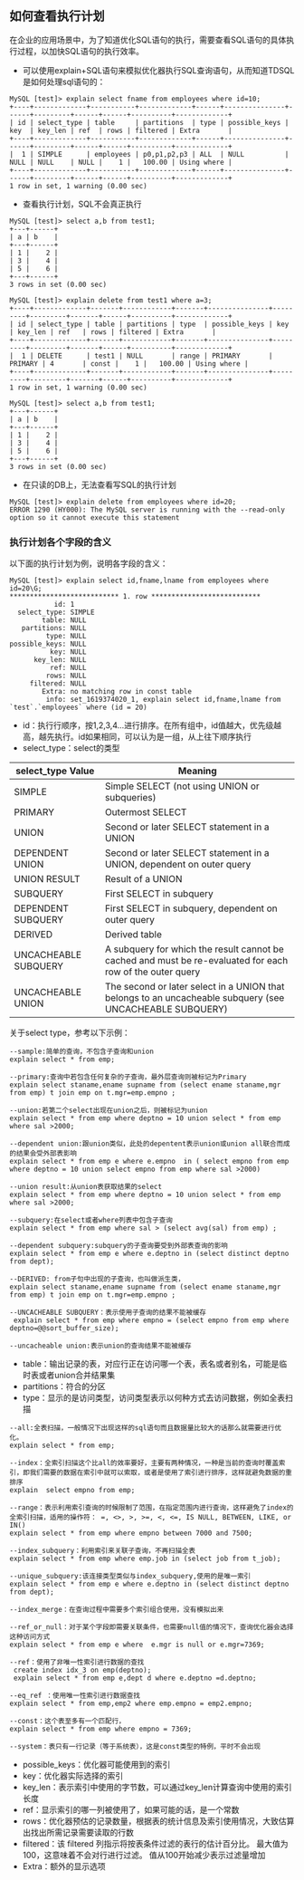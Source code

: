 ## 如何查看执行计划
 在企业的应用场景中，为了知道优化SQL语句的执行，需要查看SQL语句的具体执行过程，以加快SQL语句的执行效率。
- 可以使用explain+SQL语句来模拟优化器执行SQL查询语句，从而知道TDSQL是如何处理sql语句的：
```
MySQL [test]> explain select fname from employees where id=10;
+----+-------------+-----------+-------------+------+---------------+------+---------+------+------+----------+-------------+
| id | select_type | table     | partitions  | type | possible_keys | key  | key_len | ref  | rows | filtered | Extra       |
+----+-------------+-----------+-------------+------+---------------+------+---------+------+------+----------+-------------+
|  1 | SIMPLE      | employees | p0,p1,p2,p3 | ALL  | NULL          | NULL | NULL    | NULL |    1 |   100.00 | Using where |
+----+-------------+-----------+-------------+------+---------------+------+---------+------+------+----------+-------------+
1 row in set, 1 warning (0.00 sec)
```
-	查看执行计划，SQL不会真正执行
```
MySQL [test]> select a,b from test1;
+---+------+
| a | b    |
+---+------+
| 1 |    2 |
| 3 |    4 |
| 5 |    6 |
+---+------+
3 rows in set (0.00 sec)

MySQL [test]> explain delete from test1 where a=3;
+----+-------------+-------+------------+-------+---------------+---------+---------+-------+------+----------+-------------+
| id | select_type | table | partitions | type  | possible_keys | key     | key_len | ref   | rows | filtered | Extra       |
+----+-------------+-------+------------+-------+---------------+---------+---------+-------+------+----------+-------------+
|  1 | DELETE      | test1 | NULL       | range | PRIMARY       | PRIMARY | 4       | const |    1 |   100.00 | Using where |
+----+-------------+-------+------------+-------+---------------+---------+---------+-------+------+----------+-------------+
1 row in set, 1 warning (0.00 sec)

MySQL [test]> select a,b from test1;
+---+------+
| a | b    |
+---+------+
| 1 |    2 |
| 3 |    4 |
| 5 |    6 |
+---+------+
3 rows in set (0.00 sec)
```
- 在只读的DB上，无法查看写SQL的执行计划
```
MySQL [test]> explain delete from employees where id=20;
ERROR 1290 (HY000): The MySQL server is running with the --read-only option so it cannot execute this statement
```

### 执行计划各个字段的含义
以下面的执行计划为例，说明各字段的含义：
```
MySQL [test]> explain select id,fname,lname from employees where id=20\G;
*************************** 1. row ***************************
           id: 1
  select_type: SIMPLE
        table: NULL
   partitions: NULL
         type: NULL
possible_keys: NULL
          key: NULL
      key_len: NULL
          ref: NULL
         rows: NULL
     filtered: NULL
        Extra: no matching row in const table
         info: set_1619374020_1, explain select id,fname,lname from `test`.`employees` where (id = 20) 
```
- id：执行行顺序，按1,2,3,4…进行排序。在所有组中，id值越大，优先级越高，越先执行。id如果相同，可以认为是一组，从上往下顺序执行
- select_type：select的类型

| select_type Value | Meaning | 
|---------|---------|
| SIMPLE | Simple SELECT (not using UNION or subqueries) | 
| PRIMARY| Outermost SELECT |
| UNION| Second or later SELECT statement in a UNION |
| DEPENDENT UNION| Second or later SELECT statement in a UNION, dependent on outer query |
| UNION RESULT| Result of a UNION |
| SUBQUERY| First SELECT in subquery |
|DEPENDENT SUBQUERY | First SELECT in subquery, dependent on outer query|
| DERIVED| Derived table |
| UNCACHEABLE SUBQUERY| A subquery for which the result cannot be cached and must be re-evaluated for each row of the outer query |
| UNCACHEABLE UNION| The second or later select in a UNION that belongs to an uncacheable subquery (see UNCACHEABLE SUBQUERY) |

关于select type，参考以下示例：
```
--sample:简单的查询，不包含子查询和union
explain select * from emp;

--primary:查询中若包含任何复杂的子查询，最外层查询则被标记为Primary
explain select staname,ename supname from (select ename staname,mgr from emp) t join emp on t.mgr=emp.empno ;

--union:若第二个select出现在union之后，则被标记为union
explain select * from emp where deptno = 10 union select * from emp where sal >2000;

--dependent union:跟union类似，此处的depentent表示union或union all联合而成的结果会受外部表影响
explain select * from emp e where e.empno  in ( select empno from emp where deptno = 10 union select empno from emp where sal >2000)

--union result:从union表获取结果的select
explain select * from emp where deptno = 10 union select * from emp where sal >2000;

--subquery:在select或者where列表中包含子查询
explain select * from emp where sal > (select avg(sal) from emp) ;

--dependent subquery:subquery的子查询要受到外部表查询的影响
explain select * from emp e where e.deptno in (select distinct deptno from dept);

--DERIVED: from子句中出现的子查询，也叫做派生类，
explain select staname,ename supname from (select ename staname,mgr from emp) t join emp on t.mgr=emp.empno ;

--UNCACHEABLE SUBQUERY：表示使用子查询的结果不能被缓存
 explain select * from emp where empno = (select empno from emp where deptno=@@sort_buffer_size);
 
--uncacheable union:表示union的查询结果不能被缓存
```
-	table：输出记录的表，对应行正在访问哪一个表，表名或者别名，可能是临时表或者union合并结果集
-	partitions：符合的分区
-	type：显示的是访问类型，访问类型表示以何种方式去访问数据，例如全表扫描

```
--all:全表扫描，一般情况下出现这样的sql语句而且数据量比较大的话那么就需要进行优化。
explain select * from emp;

--index：全索引扫描这个比all的效率要好，主要有两种情况，一种是当前的查询时覆盖索引，即我们需要的数据在索引中就可以索取，或者是使用了索引进行排序，这样就避免数据的重排序
explain  select empno from emp;

--range：表示利用索引查询的时候限制了范围，在指定范围内进行查询，这样避免了index的全索引扫描，适用的操作符： =, <>, >, >=, <, <=, IS NULL, BETWEEN, LIKE, or IN() 
explain select * from emp where empno between 7000 and 7500;

--index_subquery：利用索引来关联子查询，不再扫描全表
explain select * from emp where emp.job in (select job from t_job);

--unique_subquery:该连接类型类似与index_subquery,使用的是唯一索引
explain select * from emp e where e.deptno in (select distinct deptno from dept);
 
--index_merge：在查询过程中需要多个索引组合使用，没有模拟出来

--ref_or_null：对于某个字段即需要关联条件，也需要null值的情况下，查询优化器会选择这种访问方式
explain select * from emp e where  e.mgr is null or e.mgr=7369;

--ref：使用了非唯一性索引进行数据的查找
 create index idx_3 on emp(deptno);
 explain select * from emp e,dept d where e.deptno =d.deptno;

--eq_ref ：使用唯一性索引进行数据查找
explain select * from emp,emp2 where emp.empno = emp2.empno;

--const：这个表至多有一个匹配行，
explain select * from emp where empno = 7369;
 
--system：表只有一行记录（等于系统表），这是const类型的特例，平时不会出现
```
-	possible_keys：优化器可能使用到的索引
-	key：优化器实际选择的索引
-	key_len：表示索引中使用的字节数，可以通过key_len计算查询中使用的索引长度
-	ref：显示索引的哪一列被使用了，如果可能的话，是一个常数
-	rows：优化器预估的记录数量，根据表的统计信息及索引使用情况，大致估算出找出所需记录需要读取的行数
-	filtered：该 filtered 列指示将按表条件过滤的表行的估计百分比。 最大值为100，这意味着不会对行进行过滤。 值从100开始减少表示过滤量增加
- Extra：额外的显示选项
